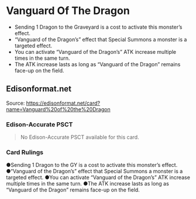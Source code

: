 # Vanguard Of The Dragon

*   Sending 1 Dragon to the Graveyard is a cost to activate this monster’s effect.
*   “Vanguard of the Dragon’s” effect that Special Summons a monster is a targeted effect.
*   You can activate “Vanguard of the Dragon’s” ATK increase multiple times in the same turn.
*   The ATK increase lasts as long as “Vanguard of the Dragon” remains face-up on the field.

## Edisonformat.net

Source: https://edisonformat.net/card?name=Vanguard%20of%20the%20Dragon

### Edison-Accurate PSCT

> No Edison-Accurate PSCT available for this card.

### Card Rulings

●Sending 1 Dragon to the GY is a cost to activate this monster’s effect.
●“Vanguard of the Dragon’s” effect that Special Summons a monster is a targeted effect.
●You can activate “Vanguard of the Dragon’s” ATK increase multiple times in the same turn.
●The ATK increase lasts as long as “Vanguard of the Dragon” remains face-up on the field.
            